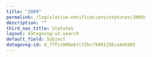 ```yaml
---
title: "2009"
permalink: /legislative-notifications/statutes/2009/
description: ""
third_nav_title: Statutes
layout: datagovsg-v2-search
default_field: Subject
datagovsg-id: d_77fcc00beb7c72bc79491156ca4eb902
---
```

